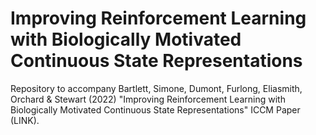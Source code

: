 # Improving Reinforcement Learning with Biologically Motivated Continuous State Representations

Repository to accompany Bartlett, Simone, Dumont, Furlong, Eliasmith, Orchard & Stewart (2022) "Improving Reinforcement Learning with Biologically Motivated Continuous State Representations" ICCM Paper (LINK).
